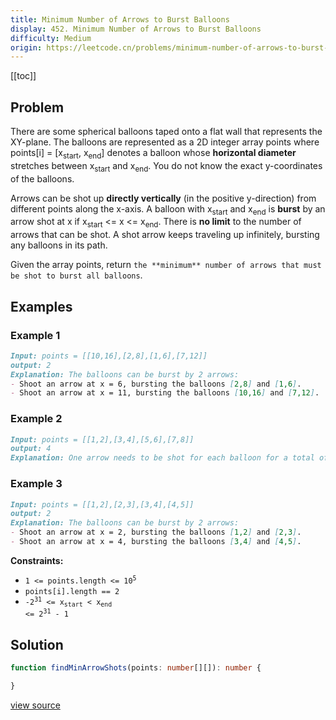 ```yaml
---
title: Minimum Number of Arrows to Burst Balloons
display: 452. Minimum Number of Arrows to Burst Balloons
difficulty: Medium
origin: https://leetcode.cn/problems/minimum-number-of-arrows-to-burst-balloons
---
```


[[toc]]

## Problem

There are some spherical balloons taped onto a flat wall that represents the XY-plane. The balloons are represented as a 2D integer array points where points[i] = [x<sub>start</sub>, x<sub>end</sub>] denotes a balloon whose **horizontal diameter** stretches between x<sub>start</sub> and x<sub>end</sub>. You do not know the exact y-coordinates of the balloons.

Arrows can be shot up **directly vertically** (in the positive y-direction) from different points along the x-axis. A balloon with x<sub>start</sub> and x<sub>end</sub> is **burst** by an arrow shot at x if x<sub>start</sub> &lt;= x &lt;= x<sub>end</sub>. There is **no limit** to the number of arrows that can be shot. A shot arrow keeps traveling up infinitely, bursting any balloons in its path.

Given the array points, return `the **minimum** number of arrows that must be shot to burst all balloons`.

## Examples

### Example 1

```md
Input: points = [[10,16],[2,8],[1,6],[7,12]]
output: 2
Explanation: The balloons can be burst by 2 arrows:
- Shoot an arrow at x = 6, bursting the balloons [2,8] and [1,6].
- Shoot an arrow at x = 11, bursting the balloons [10,16] and [7,12].
```

### Example 2

```md
Input: points = [[1,2],[3,4],[5,6],[7,8]]
output: 4
Explanation: One arrow needs to be shot for each balloon for a total of 4 arrows.
```

### Example 3

```md
Input: points = [[1,2],[2,3],[3,4],[4,5]]
output: 2
Explanation: The balloons can be burst by 2 arrows:
- Shoot an arrow at x = 2, bursting the balloons [1,2] and [2,3].
- Shoot an arrow at x = 4, bursting the balloons [3,4] and [4,5].
```

**Constraints:**

- <code>1 &lt;= points.length &lt;= 10<sup>5</sup></code>
- <code>points[i].length == 2</code>
- <code>-2<sup>31</sup> &lt;= x<sub>start</sub> &lt; x<sub>end</sub> &lt;= 2<sup>31</sup> - 1</code>

## Solution

```ts
function findMinArrowShots(points: number[][]): number {

}
```

[view source](https://leetcode.cn/problems/minimum-number-of-arrows-to-burst-balloons)

